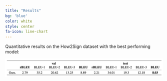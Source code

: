 ```yaml
---
title: "Results"
bg: 'blue'
color: white
style: center
fa-icon: line-chart
---
```


Quantitative results on the How2Sign dataset with the best performing model:

<img src="./assets/quantitative.png" alt="BLEU scores best"/>
